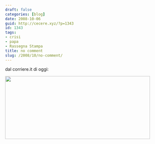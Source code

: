 ```yaml
---
draft: false
categories: [blog]
date: 2008-10-06
guid: http://cecere.xyz/?p=1343
id: 1343
tags:
- crisi
- papa
- Rassegna Stampa
title: no comment
slug: /2008/10/no-comment/
---
```


dal corriere.it di oggi:

[<img class="aligncenter size-full wp-image-1344" title="solo-la-voce-di-dio-e-solida" src="http://cecere.xyz/wp-content/uploads/sites/3/2008/10/solo-la-voce-di-dio-e-solida.png" alt="" width="469" height="205" srcset="http://cecere.xyz/wp-content/uploads/sites/3/2008/10/solo-la-voce-di-dio-e-solida.png 469w, http://cecere.xyz/wp-content/uploads/sites/3/2008/10/solo-la-voce-di-dio-e-solida-300x131.png 300w" sizes="(max-width: 469px) 100vw, 469px" />](http://cecere.xyz/wp-content/uploads/sites/3/2008/10/solo-la-voce-di-dio-e-solida.png)